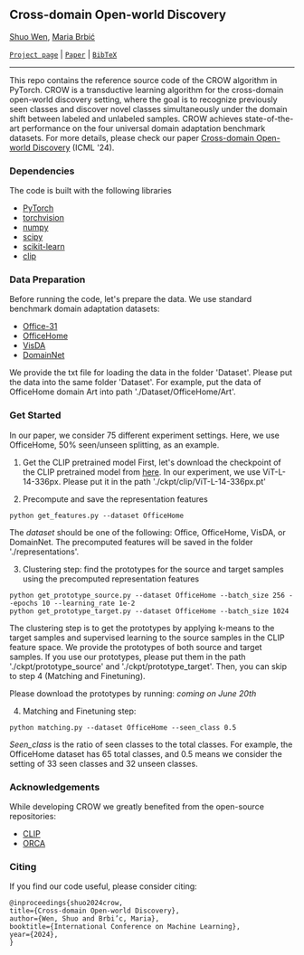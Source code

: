 ## Cross-domain Open-world Discovery

[Shuo Wen](http://wenshuo128.github.io), [Maria Brbić](https://brbiclab.epfl.ch/team/)

[`Project page`](https://brbiclab.epfl.ch/projects/crow/) | [`Paper`](https://openreview.net/pdf?id=WofwaWjIf7) | [`BibTeX`](#citing) 
_________________
This repo contains the reference source code of the CROW algorithm in PyTorch. CROW is a transductive learning algorithm for the cross-domain open-world discovery setting, where the goal is to recognize previously seen classes and discover novel classes simultaneously under the domain shift between labeled and unlabeled samples. CROW achieves state-of-the-art performance on the four universal domain adaptation benchmark datasets. For more details, please check our paper [Cross-domain Open-world Discovery](https://openreview.net/pdf?id=WofwaWjIf7) (ICML '24).

### Dependencies
The code is built with the following libraries

- [PyTorch](https://pytorch.org/)
- [torchvision](https://pytorch.org/vision/stable/index.html)
- [numpy](http://numpy.org)
- [scipy](http://scipy.org)
- [scikit-learn](http://scikit-learn.org)
- [clip](https://github.com/openai/CLIP)

### Data Preparation

Before running the code, let's prepare the data. We use standard benchmark domain adaptation datasets:

- [Office-31](https://github.com/jindongwang/transferlearning/blob/master/data/dataset.md#office-31)
- [OfficeHome](https://www.hemanthdv.org/officeHomeDataset.html)
- [VisDA](https://github.com/jindongwang/transferlearning/blob/master/data/dataset.md#VisDA)
- [DomainNet](https://ai.bu.edu/M3SDA/)

We provide the txt file for loading the data in the folder 'Dataset'. Please put the data into the same folder 'Dataset'. For example, put the data of OfficeHome domain Art into path './Dataset/OfficeHome/Art'.

### Get Started

In our paper, we consider 75 different experiment settings. Here, we use OfficeHome, 50% seen/unseen splitting, as an example.

1. Get the CLIP pretrained model
First, let's download the checkpoint of the CLIP pretrained model from [here](https://github.com/openai/CLIP/tree/main). In our experiment, we use ViT-L-14-336px. Please put it in the path './ckpt/clip/ViT-L-14-336px.pt'

2. Precompute and save the representation features
```
python get_features.py --dataset OfficeHome
```
The _dataset_ should be one of the following: Office, OfficeHome, VisDA, or DomainNet. The precomputed features will be saved in the folder './representations'.

3. Clustering step: find the prototypes for the source and target samples using the precomputed representation features
```
python get_prototype_source.py --dataset OfficeHome --batch_size 256 --epochs 10 --learning_rate 1e-2
python get_prototype_target.py --dataset OfficeHome --batch_size 1024
```
The clustering step is to get the prototypes by applying k-means to the target samples and supervised learning to the source samples in the CLIP feature space. We provide the prototypes of both source and target samples. If you use our prototypes, please put them in the path './ckpt/prototype_source' and './ckpt/prototype_target'. Then, you can skip to step 4 (Matching and Finetuning).

Please download the prototypes by running: _coming on June 20th_

4. Matching and Finetuning step:
```
python matching.py --dataset OfficeHome --seen_class 0.5
```
_Seen_class_ is the ratio of seen classes to the total classes. For example, the OfficeHome dataset has 65 total classes, and 0.5 means we consider the setting of 33 seen classes and 32 unseen classes.

### Acknowledgements

While developing CROW we greatly benefited from the open-source repositories:

- [CLIP](https://github.com/openai/CLIP/tree/main)
- [ORCA](https://github.com/snap-stanford/orca/tree/main)

### Citing

If you find our code useful, please consider citing:

```
@inproceedings{shuo2024crow,
title={Cross-domain Open-world Discovery},
author={Wen, Shuo and Brbi’c, Maria},
booktitle={International Conference on Machine Learning},
year={2024},
}
```


